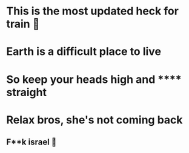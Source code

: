 # This is the most updated heck for train 🚅

# Earth is a difficult place to live 
# So keep your heads high and **** straight
# Relax bros, she's not coming back
## F**k israel 🤬
